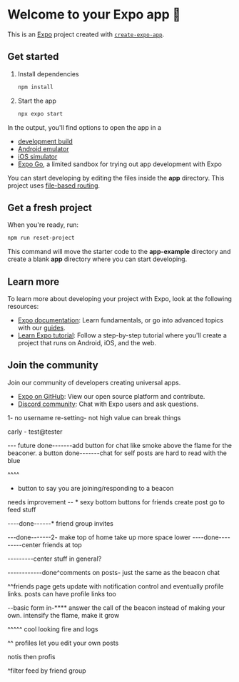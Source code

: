 # Welcome to your Expo app 👋

This is an [Expo](https://expo.dev) project created with [`create-expo-app`](https://www.npmjs.com/package/create-expo-app).

## Get started

1. Install dependencies

   ```bash
   npm install
   ```

2. Start the app

   ```bash
   npx expo start
   ```

In the output, you'll find options to open the app in a

- [development build](https://docs.expo.dev/develop/development-builds/introduction/)
- [Android emulator](https://docs.expo.dev/workflow/android-studio-emulator/)
- [iOS simulator](https://docs.expo.dev/workflow/ios-simulator/)
- [Expo Go](https://expo.dev/go), a limited sandbox for trying out app development with Expo

You can start developing by editing the files inside the **app** directory. This project uses [file-based routing](https://docs.expo.dev/router/introduction).

## Get a fresh project

When you're ready, run:

```bash
npm run reset-project
```

This command will move the starter code to the **app-example** directory and create a blank **app** directory where you can start developing.

## Learn more

To learn more about developing your project with Expo, look at the following resources:

- [Expo documentation](https://docs.expo.dev/): Learn fundamentals, or go into advanced topics with our [guides](https://docs.expo.dev/guides).
- [Learn Expo tutorial](https://docs.expo.dev/tutorial/introduction/): Follow a step-by-step tutorial where you'll create a project that runs on Android, iOS, and the web.

## Join the community

Join our community of developers creating universal apps.

- [Expo on GitHub](https://github.com/expo/expo): View our open source platform and contribute.
- [Discord community](https://chat.expo.dev): Chat with Expo users and ask questions.




1- no username re-setting- not high value can break things

carly  - test@tester




--- future
done-------add button for chat like smoke above the flame for the beaconer. a button
done-------chat for self posts are hard to read with the blue

^^^^
* button to say you are joining/responding to a beacon


needs improvement -- * sexy bottom buttons for friends create post go to feed stuff

----done------* friend group invites

---done-------2- make top of home take up more space lower
----done---------center friends at top

---------center stuff in general?

------------done^comments on posts- just the same as the beacon chat

^^friends page gets update with notification control and eventually profile links. posts can have profile links too

--basic form in-****  answer the call of the beacon instead of making your own. intensify the flame, make it grow


^^^^^ cool looking fire and logs

^^ profiles let you edit your own posts


notis then profis

^filter feed by friend group